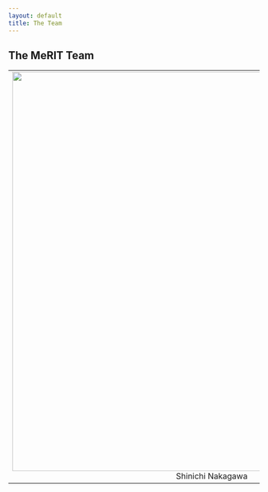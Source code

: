 ```yaml
---
layout: default
title: The Team
---
```


<h2>The MeRIT Team</h2>

| | | |
|:-------------------------:|:-------------------------:|:-------------------------:|
|<img width="800" src="https://github.com/EIvimeyCook/MeRIT/blob/gh-pages/Temp.png">  Shinichi Nakagawa|<img width="800" src="https://github.com/EIvimeyCook/MeRIT/blob/gh-pages/Temp.png">  Malgorzata Lagisz||<img width="800" src="https://github.com/EIvimeyCook/MeRIT/blob/gh-pages/Temp.png">  Ed Ivimey-Cook|<img width="800" src="https://github.com/EIvimeyCook/MeRIT/blob/gh-pages/Temp.png">  Joel Pick|<img width="800" src="https://github.com/EIvimeyCook/MeRIT/blob/gh-pages/Temp.png">  Matt Grainger|<img width="800" src="https://github.com/EIvimeyCook/MeRIT/blob/gh-pages/Temp.png">  April Martinig|<img width="800" src="https://github.com/EIvimeyCook/MeRIT/blob/gh-pages/Temp.png">  Saras Windecker|<img width="800" src="https://github.com/EIvimeyCook/MeRIT/blob/gh-pages/Temp.png">  Matthieu Paquet|<img width="800" src="https://github.com/EIvimeyCook/MeRIT/blob/gh-pages/Temp.png">  Yefeng Yang|<img width="800" src="https://github.com/EIvimeyCook/MeRIT/blob/gh-pages/Temp.png">  Coralie Williams|









